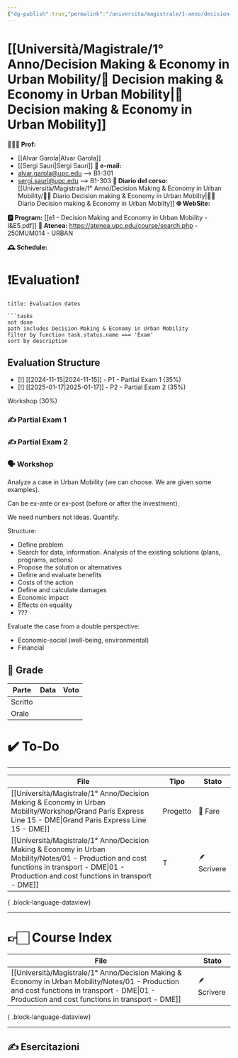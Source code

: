 ```yaml
---
{"dg-publish":true,"permalink":"/universita/magistrale/1-anno/decision-making-and-economy-in-urban-mobility/decision-making-and-economy-in-urban-mobility/","tags":["UNI"]}
---
```



# [[Università/Magistrale/1° Anno/Decision Making & Economy in Urban Mobility/💼 Decision making & Economy in Urban Mobility\|💼 Decision making & Economy in Urban Mobility]]


**🧑🏻‍🏫 Prof:** 
- [[Alvar Garola\|Alvar Garola]]
- [[Sergi Saurí\|Sergi Saurí]]
**📧 e-mail:** 
- alvar.garola@upc.edu --> B1-301
- sergi.sauri@upc.edu --> B1-303
**📔 Diario del corso:** [[Università/Magistrale/1° Anno/Decision Making & Economy in Urban Mobility/💼📔 Diario Decision making & Economy in Urban Mobilty\|💼📔 Diario Decision making & Economy in Urban Mobilty]]
**🌐 WebSite:** 

**🅿️ Program:** [[e1 - Decision Making and Economy in Urban Mobility - I&E5.pdf]]
**🔑 Atenea:** https://atenea.upc.edu/course/search.php - 250MUM014 - URBAN

**🕰 Schedule:** 


# ❗️Evaluation❗️


```ad-attention
title: Evaluation dates

```tasks
not done
path includes Decision Making & Economy in Urban Mobility
filter by function task.status.name === 'Exam'
sort by description

```


## Evaluation Structure

- [!] [[2024-11-15\|2024-11-15]] - P1 - Partial Exam 1 (35%)
- [!] [[2025-01-17\|2025-01-17]] - P2 - Partial Exam 2 (35%)

Workshop (30%)

### ✍️ Partial Exam 1


### ✍️ Partial Exam 2


### 🗣 Workshop 

Analyze a case in Urban Mobility (we can choose. We are given some examples).

Can be ex-ante or ex-post (before or after the investment).

We need numbers not ideas. Quantify.

Structure:
- Define problem
- Search for data, information. Analysis of the existing solutions (plans, programs, actions)
- Propose the solution or alternatives
- Define and evaluate benefits
- Costs of the action
- Define and calculate damages
- Economic impact
- Effects on equality
- ???

Evaluate the case from a double perspective:
- Economic-social (well-being, environmental)
- Financial 




## 💯 Grade

| Parte       | Data           | Voto |
| ----------- | -------------- | ---- |
| Scritto |  |  |
| Orale       |  |     |


# ✔️ To-Do


___
| File                                                                                                                                                                                                | Tipo     | Stato       |
| --------------------------------------------------------------------------------------------------------------------------------------------------------------------------------------------------- | -------- | ----------- |
| [[Università/Magistrale/1° Anno/Decision Making & Economy in Urban Mobility/Workshop/Grand Paris Express Line 15 - DME\|Grand Paris Express Line 15 - DME]]                                      | Progetto | 🔴 Fare     |
| [[Università/Magistrale/1° Anno/Decision Making & Economy in Urban Mobility/Notes/01 - Production and cost functions in transport - DME\|01 - Production and cost functions in transport - DME]] | T        | 🪶 Scrivere |

{ .block-language-dataview}


___

# 👉🏻 Course Index

| File                                                                                                                                                                                                | Stato       |
| --------------------------------------------------------------------------------------------------------------------------------------------------------------------------------------------------- | ----------- |
| [[Università/Magistrale/1° Anno/Decision Making & Economy in Urban Mobility/Notes/01 - Production and cost functions in transport - DME\|01 - Production and cost functions in transport - DME]] | 🪶 Scrivere |

{ .block-language-dataview}


___


## ✍️ Esercitazioni




